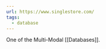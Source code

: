 ```yaml
---
url: https://www.singlestore.com/
tags:
  - database
---
```

One of the Multi-Modal [[Databases]].


